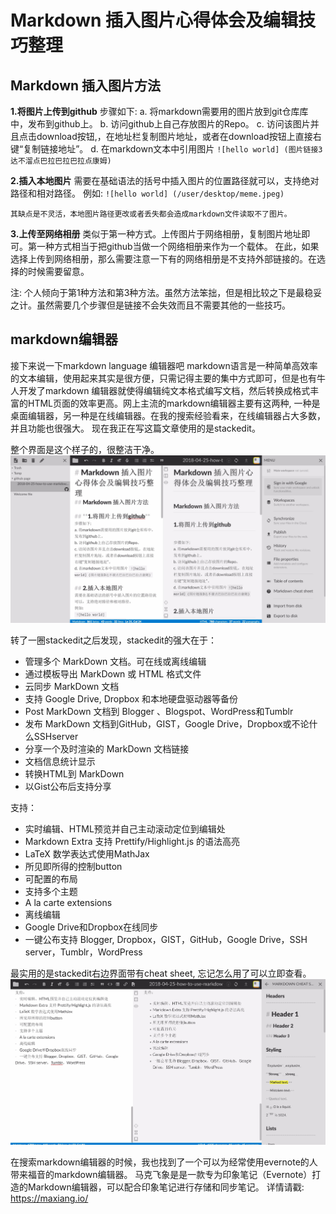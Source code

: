 # Markdown 插入图片心得体会及编辑技巧整理
## Markdown 插入图片方法

 **1.将图片上传到github**
步骤如下:
a. 将markdown需要用的图片放到git仓库库中，发布到github上。
b. 访问github上自己存放图片的Repo。
c. 访问该图片并且点击download按钮,，在地址栏复制图片地址，或者在download按钮上直接右键“复制链接地址”。
d. 在markdown文本中引用图片 `![hello world] (图片链接3达不溜点巴拉巴拉巴拉点康姆)`

**2.插入本地图片**
需要在基础语法的括号中插入图片的位置路径就可以，支持绝对路径和相对路径。
例如:
`![hello world] (/user/desktop/meme.jpeg)`

    其缺点是不灵活，本地图片路径更改或者丢失都会造成markdown文件读取不了图片。
  
  

**3.上传至网络相册**
类似于第一种方式。上传图片于网络相册，复制图片地址即可。第一种方式相当于把github当做一个网络相册来作为一个载体。
在此，如果选择上传到网络相册，那么需要注意一下有的网络相册是不支持外部链接的。在选择的时候需要留意。

注:
个人倾向于第1种方法和第3种方法。虽然方法笨拙，但是相比较之下是最稳妥之计。虽然需要几个步骤但是链接不会失效而且不需要其他的一些技巧。

## markdown编辑器

接下来说一下markdown language 编辑器吧
markdown语言是一种简单高效率的文本编辑，使用起来其实是很方便，只需记得主要的集中方式即可，但是也有牛人开发了markdown 编辑器就使得编辑纯文本格式编写文档，然后转换成格式丰富的HTML页面的效率更高。网上主流的markdown编辑器主要有这两种, 一种是桌面编辑器，另一种是在线编辑器。在我的搜索经验看来，在线编辑器占大多数，并且功能也很强大。 
现在我正在写这篇文章使用的是stackedit。

整个界面是这个样子的，很整洁干净。
![stackedit](https://raw.githubusercontent.com/supperac/ts/master/screenshot-stackedit.io-2018.04.24-12-42-39.jpeg)

转了一圈stackedit之后发现，stackedit的强大在于：
-   管理多个 MarkDown 文档。可在线或离线编辑
-   通过模板导出 MarkDown 或 HTML 格式文件
-   云同步 MarkDown 文档
-   支持 Google Drive, Dropbox 和本地硬盘驱动器等备份
-   Post MarkDown 文档到 Blogger 、Blogspot、WordPress和Tumblr
-   发布 MarkDown 文档到GitHub，GIST，Google Drive，Dropbox或不论什么SSHserver
-   分享一个及时渲染的 MarkDown 文档链接
-   文档信息统计显示
-   转换HTML到 MarkDown
-   以Gist公布后支持分享

支持：
-   实时编辑、HTML预览并自己主动滚动定位到编辑处
-   Markdown Extra 支持 Prettify/Highlight.js 的语法高亮
-   LaTeX 数学表达式使用MathJax
-   所见即所得的控制button
-   可配置的布局
-   支持多个主题
-   A la carte extensions
-   离线编辑
-   Google Drive和Dropbox在线同步
-   一键公布支持 Blogger, Dropbox，GIST，GitHub，Google Drive，SSH server，Tumblr，WordPress

最实用的是stackedit右边界面带有cheat sheet, 忘记怎么用了可以立即查看。
![Markdown cheat sheet](https://github.com/supperac/ts/blob/master/screenshot-stackedit.io-2018.04.24-12-53-54.jpeg?raw=true)

在搜索markdown编辑器的时候，我也找到了一个可以为经常使用evernote的人带来福音的markdown编辑器。
马克飞象是是一款专为印象笔记（Evernote）打造的Markdown编辑器，可以配合印象笔记进行存储和同步笔记。 详情请戳: https://maxiang.io/

<!--stackedit_data:
eyJoaXN0b3J5IjpbNDc1MjUyMTc0LDE0MDA3OTkyMjQsMTgxMT
MyNzA0LC0xMzI0Njk1NzAsLTQ4Nzk0NjEzMCwtMjgwODM5MTM4
LDIwNzIwMzU0NCwtNjA2MTA1OTU3LC01NzMxOTQ1MDNdfQ==
-->